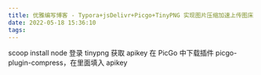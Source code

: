 ```yaml
---
title: 优雅编写博客 - Typora+jsDelivr+Picgo+TinyPNG 实现图片压缩加速上传图床
date: 2022-05-18 15:36:10
tags:
---
```

scoop install node
登录 tinypng 获取 apikey
在 PicGo 中下载插件 picgo-plugin-compress，在里面填入 apikey
